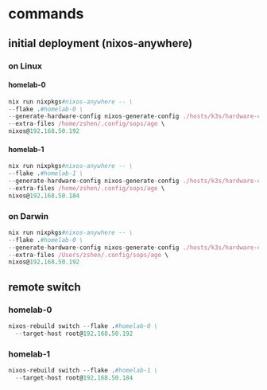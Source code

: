 # commands

## initial deployment (nixos-anywhere)

### on Linux

#### homelab-0

```nix
nix run nixpkgs#nixos-anywhere -- \
--flake .#homelab-0 \
--generate-hardware-config nixos-generate-config ./hosts/k3s/hardware-configuration-homelab-0.nix \
--extra-files /home/zshen/.config/sops/age \
nixos@192.168.50.192
```

#### homelab-1

```nix
nix run nixpkgs#nixos-anywhere -- \
--flake .#homelab-1 \
--generate-hardware-config nixos-generate-config ./hosts/k3s/hardware-configuration-homelab-1.nix \
--extra-files /home/zshen/.config/sops/age \
nixos@192.168.50.184
```

### on Darwin

```nix
nix run nixpkgs#nixos-anywhere -- \
--flake .#homelab-0 \
--generate-hardware-config nixos-generate-config ./hosts/k3s/hardware-configuration-homelab-0.nix \
--extra-files /Users/zshen/.config/sops/age \
nixos@192.168.50.192
```

## remote switch

### homelab-0

```nix
nixos-rebuild switch --flake .#homelab-0 \
  --target-host root@192.168.50.192
```

### homelab-1

```nix
nixos-rebuild switch --flake .#homelab-1 \
  --target-host root@192.168.50.184
```
